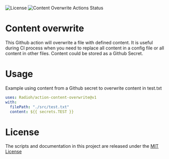 ![License](https://img.shields.io/github/license/Radioh/action-content-overwrite) ![Content Overwrite Actions Status](https://github.com/Radioh/action-content-overwrite/workflows/Build/badge.svg)

# Content overwrite

This Github action will overwrite a file with defined content.
It is useful during CI process when you need to replace all content in a config file or all content in other files.
Content could be stored as a Github Secret.

# Usage

Example using content from a Github secret to overwrite content in test.txt

```yaml
uses: Radioh/action-content-overwrite@v1
with:
  filePath: "./src/test.txt"
  content: ${{ secrets.TEST }}
```

# License

The scripts and documentation in this project are released under the [MIT License](LICENSE)
